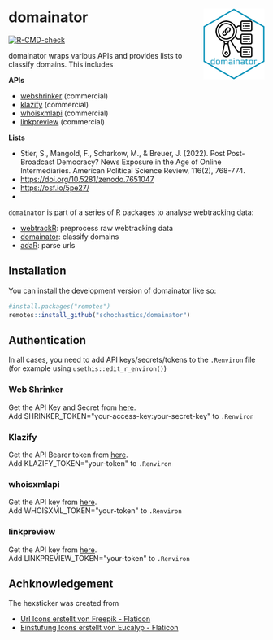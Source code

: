 # domainator <img src="man/figures/logo.png" align="right" height="139" alt="" />

<!-- badges: start -->
[![R-CMD-check](https://github.com/schochastics/domainator/actions/workflows/R-CMD-check.yaml/badge.svg)](https://github.com/schochastics/domainator/actions/workflows/R-CMD-check.yaml)
<!-- badges: end -->

domainator wraps various APIs and provides lists to classify domains. This includes

**APIs**

- [webshrinker](https://webshrinker.com) (commercial)
- [klazify](https://www.klazify.com/) (commercial)
- [whoisxmlapi](https://whoisxmlapi.com) (commercial)
- [linkpreview](https://my.linkpreview.net/) (commercial)

**Lists**

- Stier, S., Mangold, F., Scharkow, M., & Breuer, J. (2022). Post Post-Broadcast
  Democracy? News Exposure in the Age of Online Intermediaries. American
  Political Science Review, 116(2), 768-774.
- https://doi.org/10.5281/zenodo.7651047
- https://osf.io/5pe27/
- 


`domainator` is part of a series of R packages to analyse webtracking data:

- [webtrackR](https://github.com/schochastics/webtrackR): preprocess raw webtracking data
- [domainator](https://github.com/gesistsa/domainator): classify domains
- [adaR](https://github.com/gesistsa/adaR): parse urls

## Installation

You can install the development version of domainator like so:

``` r
#install.packages("remotes")
remotes::install_github("schochastics/domainator")
```

## Authentication
In all cases, you need to add API keys/secrets/tokens to the `.Renviron` file (for example using `usethis::edit_r_environ()`)

### Web Shrinker
Get the API Key and Secret from
[here](https://app.webshrinker.com/api-access-keys).  
Add SHRINKER_TOKEN="your-access-key:your-secret-key" to `.Renviron`

### Klazify
Get the API Bearer token from [here](https://www.klazify.com/category).  
Add KLAZIFY_TOKEN="your-token" to `.Renviron`

### whoisxmlapi
Get the API key from
[here](https://website-categorization.whoisxmlapi.com/api/documentation/v2/making-requests).  
Add WHOISXML_TOKEN="your-token" to `.Renviron`


### linkpreview

Get the API key from [here](https://my.linkpreview.net/).  
Add LINKPREVIEW_TOKEN="your-token" to `.Renviron`


## Achknowledgement

The hexsticker was created from  
- <a href="https://www.flaticon.com/de/kostenlose-icons/url" title="url Icons">Url Icons erstellt von Freepik - Flaticon</a>
- <a href="https://www.flaticon.com/de/kostenlose-icons/einstufung" title="einstufung Icons">Einstufung Icons erstellt von Eucalyp - Flaticon</a>

